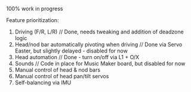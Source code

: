 100% work in progress

Feature prioritization:
1. Driving (F/R, L/R) // Done, needs tweaking and addition of deadzone logic
2. Head/nod bar automatically pivoting when driving // Done via Servo Easter, but slightly delayed - disabled for now
3. Head automation // Done - turn on/off via L1 + O/X
4. Sounds // Code in place for Music Maker board, but disabled for now
5. Manual control of head & nod bars
6. Manual control of head pan/tilt servos
7. Self-balancing via IMU

